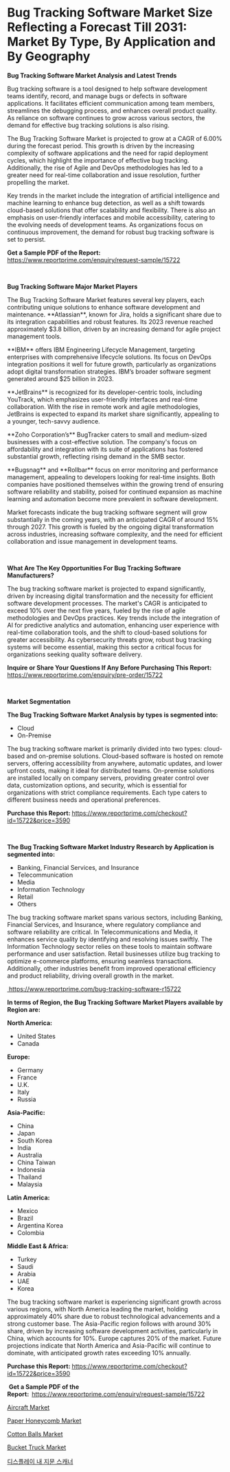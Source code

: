 <p><h1>Bug Tracking Software Market Size Reflecting a Forecast Till 2031: Market By Type, By Application and By Geography</h1></p><p><strong>Bug Tracking Software Market Analysis and Latest Trends</strong></p>
<p><p>Bug tracking software is a tool designed to help software development teams identify, record, and manage bugs or defects in software applications. It facilitates efficient communication among team members, streamlines the debugging process, and enhances overall product quality. As reliance on software continues to grow across various sectors, the demand for effective bug tracking solutions is also rising.</p><p>The Bug Tracking Software Market is projected to grow at a CAGR of 6.00% during the forecast period. This growth is driven by the increasing complexity of software applications and the need for rapid deployment cycles, which highlight the importance of effective bug tracking. Additionally, the rise of Agile and DevOps methodologies has led to a greater need for real-time collaboration and issue resolution, further propelling the market.</p><p>Key trends in the market include the integration of artificial intelligence and machine learning to enhance bug detection, as well as a shift towards cloud-based solutions that offer scalability and flexibility. There is also an emphasis on user-friendly interfaces and mobile accessibility, catering to the evolving needs of development teams. As organizations focus on continuous improvement, the demand for robust bug tracking software is set to persist.</p></p>
<p><strong>Get a Sample PDF of the Report:&nbsp;</strong> <a href="https://www.reportprime.com/enquiry/request-sample/15722">https://www.reportprime.com/enquiry/request-sample/15722</a></p>
<p>&nbsp;</p>
<p><strong>Bug Tracking Software Major Market Players</strong></p>
<p><p>The Bug Tracking Software Market features several key players, each contributing unique solutions to enhance software development and maintenance. **Atlassian**, known for Jira, holds a significant share due to its integration capabilities and robust features. Its 2023 revenue reached approximately $3.8 billion, driven by an increasing demand for agile project management tools.</p><p>**IBM** offers IBM Engineering Lifecycle Management, targeting enterprises with comprehensive lifecycle solutions. Its focus on DevOps integration positions it well for future growth, particularly as organizations adopt digital transformation strategies. IBM’s broader software segment generated around $25 billion in 2023.</p><p>**JetBrains** is recognized for its developer-centric tools, including YouTrack, which emphasizes user-friendly interfaces and real-time collaboration. With the rise in remote work and agile methodologies, JetBrains is expected to expand its market share significantly, appealing to a younger, tech-savvy audience.</p><p>**Zoho Corporation’s** BugTracker caters to small and medium-sized businesses with a cost-effective solution. The company's focus on affordability and integration with its suite of applications has fostered substantial growth, reflecting rising demand in the SMB sector.</p><p>**Bugsnag** and **Rollbar** focus on error monitoring and performance management, appealing to developers looking for real-time insights. Both companies have positioned themselves within the growing trend of ensuring software reliability and stability, poised for continued expansion as machine learning and automation become more prevalent in software development.</p><p>Market forecasts indicate the bug tracking software segment will grow substantially in the coming years, with an anticipated CAGR of around 15% through 2027. This growth is fueled by the ongoing digital transformation across industries, increasing software complexity, and the need for efficient collaboration and issue management in development teams.</p></p>
<p>&nbsp;</p>
<p><strong>What Are The Key Opportunities For Bug Tracking Software Manufacturers?</strong></p>
<p><p>The bug tracking software market is projected to expand significantly, driven by increasing digital transformation and the necessity for efficient software development processes. The market's CAGR is anticipated to exceed 10% over the next five years, fueled by the rise of agile methodologies and DevOps practices. Key trends include the integration of AI for predictive analytics and automation, enhancing user experience with real-time collaboration tools, and the shift to cloud-based solutions for greater accessibility. As cybersecurity threats grow, robust bug tracking systems will become essential, making this sector a critical focus for organizations seeking quality software delivery.</p></p>
<p><strong>Inquire or Share Your Questions If Any Before Purchasing This Report:</strong> <a href="https://www.reportprime.com/enquiry/pre-order/15722">https://www.reportprime.com/enquiry/pre-order/15722</a></p>
<p>&nbsp;</p>
<p><strong>Market Segmentation</strong></p>
<p><strong>The Bug Tracking Software Market Analysis by types is segmented into:</strong></p>
<p><ul><li>Cloud</li><li>On-Premise</li></ul></p>
<p><p>The bug tracking software market is primarily divided into two types: cloud-based and on-premise solutions. Cloud-based software is hosted on remote servers, offering accessibility from anywhere, automatic updates, and lower upfront costs, making it ideal for distributed teams. On-premise solutions are installed locally on company servers, providing greater control over data, customization options, and security, which is essential for organizations with strict compliance requirements. Each type caters to different business needs and operational preferences.</p></p>
<p><strong>Purchase this Report:&nbsp;</strong><a href="https://www.reportprime.com/checkout?id=15722&price=3590">https://www.reportprime.com/checkout?id=15722&price=3590</a></p>
<p>&nbsp;</p>
<p><strong>The Bug Tracking Software Market Industry Research by Application is segmented into:</strong></p>
<p><ul><li>Banking, Financial Services, and Insurance</li><li>Telecommunication</li><li>Media</li><li>Information Technology</li><li>Retail</li><li>Others</li></ul></p>
<p><p>The bug tracking software market spans various sectors, including Banking, Financial Services, and Insurance, where regulatory compliance and software reliability are critical. In Telecommunications and Media, it enhances service quality by identifying and resolving issues swiftly. The Information Technology sector relies on these tools to maintain software performance and user satisfaction. Retail businesses utilize bug tracking to optimize e-commerce platforms, ensuring seamless transactions. Additionally, other industries benefit from improved operational efficiency and product reliability, driving overall growth in the market.</p></p>
<p><a href="https://www.reportprime.com/bug-tracking-software-r15722">&nbsp;https://www.reportprime.com/bug-tracking-software-r15722</a></p>
<p><strong>In terms of Region, the Bug Tracking Software Market Players available by Region are:</strong></p>
<p>
    <p> <strong> North America: </strong>
        <ul>
            <li>United States</li>
            <li>Canada</li>
        </ul>
        </p> 
    <p> <strong> Europe: </strong>
        <ul>
            <li>Germany</li>
            <li>France</li>
            <li>U.K.</li>
            <li>Italy</li>
            <li>Russia</li>
        </ul>
        </p> 
    <p> <strong> Asia-Pacific: </strong>
        <ul>
            <li>China</li>
            <li>Japan</li>
            <li>South Korea</li>
            <li>India</li>
            <li>Australia</li>
            <li>China Taiwan</li>
            <li>Indonesia</li>
            <li>Thailand</li>
            <li>Malaysia</li>
        </ul>
        </p> 
    <p> <strong> Latin America: </strong>
        <ul>
            <li>Mexico</li>
            <li>Brazil</li>
            <li>Argentina Korea</li>
            <li>Colombia</li>
        </ul>
        </p> 
    <p> <strong> Middle East & Africa: </strong>
        <ul>
            <li>Turkey</li>
            <li>Saudi</li>
            <li>Arabia</li>
            <li>UAE</li>
            <li>Korea</li>
        </ul>
    </p>
    </p>
<p><p>The bug tracking software market is experiencing significant growth across various regions, with North America leading the market, holding approximately 40% share due to robust technological advancements and a strong customer base. The Asia-Pacific region follows with around 30% share, driven by increasing software development activities, particularly in China, which accounts for 10%. Europe captures 20% of the market. Future projections indicate that North America and Asia-Pacific will continue to dominate, with anticipated growth rates exceeding 10% annually.</p></p>
<p><strong>Purchase this Report: </strong><a href="https://www.reportprime.com/checkout?id=15722&price=3590">https://www.reportprime.com/checkout?id=15722&price=3590</a></p>
<p>&nbsp;<strong>Get a Sample PDF of the Report:&nbsp;&nbsp;</strong><a href="https://www.reportprime.com/enquiry/request-sample/15722">https://www.reportprime.com/enquiry/request-sample/15722</a></p>
<p><strong></strong></p>
<p><p><a href="https://issuu.com/reportprime-2/docs/aircraft-market-size-2030.pptx_188c2aa6c7ab71">Aircraft Market</a></p><p><a href="https://medium.com/@roberthamilton727/the-paper-honeycomb-market-industry-provides-a-comprehensive-and-current-analysis-of-the-sector-3f2c45390b55">Paper Honeycomb Market</a></p><p><a href="https://medium.com/@codystark63/this-report-aims-to-provide-a-comprehensive-presentation-of-the-global-market-for-cotton-balls-604af8835840">Cotton Balls Market</a></p><p><a href="https://www.linkedin.com/pulse/bucket-truck-market-global-regional-analysis-2024-2031-nugxe?trackingId=TNUpPEYGSqKu%2BMwg9M1jKg%3D%3D">Bucket Truck Market</a></p><p><a href="https://medium.com/@terina.1/%EC%9D%B8%EB%94%94%EC%8A%A4%ED%94%8C%EB%A0%88%EC%9D%B4-%EC%A7%80%EB%AC%B8-%EC%9D%B8%EC%8B%9D%EA%B8%B0-%EC%82%B0%EC%97%85-%EB%B6%84%EC%95%BC-%EC%8B%9C%EC%9E%A5-%EC%97%AD%ED%95%99-%EB%B0%8F-%EB%AF%B8%EB%9E%98-%EC%8B%9C%EB%82%98%EB%A6%AC%EC%98%A4-2024-2031-f7f7e46eb633">디스플레이 내 지문 스캐너</a></p></p>